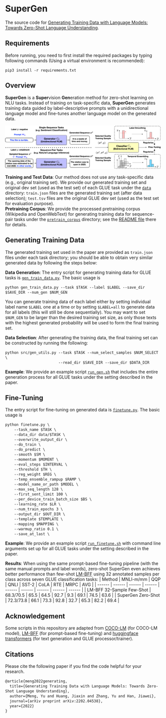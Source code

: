 # SuperGen

The source code for [Generating Training Data with Language Models: Towards Zero-Shot Language Understanding](https://arxiv.org/abs/2202.04538).

## Requirements

Before running, you need to first install the required packages by typing following commands (Using a virtual environment is recommended):

```
pip3 install -r requirements.txt
```

## Overview

**SuperGen** is a **Super**vision **Gen**eration method for zero-shot learning on NLU tasks. Instead of training on task-specific data, **SuperGen** generates training data guided by label-descriptive prompts with a unidirectional language model and fine-tunes another language model on the generated data.

<img src="./SuperGen.png" width="1000px"></img>

**Training and Test Data**: Our method does not use any task-specific data (e.g., original training set). We provide our generated training set and original dev set (used as the test set) of each GLUE task under the [`data`](data) directory: `train.json` files are the generated training set (after data selection); `test.tsv` files are the original GLUE dev set (used as the test set for evaluation purpose).  
**Pretraining Corpus**: We provide the processed pretraining corpus (Wikipedia and OpenWebText) for generating training data for sequence-pair tasks under the [`pretrain_corpus`](pretrain_corpus) directory; see the [README file](pretrain_corpus/README.md) there for details.

## Generating Training Data

The generated training set used in the paper are provided as `train.json` files under each task directory; you should be able to obtain very similar generated data by following the steps below:

**Data Generation**: The entry script for generating training data for GLUE tasks is [`gen_train_data.py`](gen_train_data.py). The basic usage is
```
python gen_train_data.py --task $TASK --label $LABEL --save_dir $SAVE_DIR --num_gen $NUM_GEN
```
You can generate training data of each label either by setting individual label name `$LABEL` one at a time or by setting `$LABEL=all` to generate data for all labels (this will still be done sequentially). You may want to set `$NUM_GEN` to be larger than the desired training set size, as only those texts with the highest generated probability will be used to form the final training set.

**Data Selection**: After generating the training data, the final training set can be constructed by running the following:
```
python src/gen_utils.py --task $TASK --num_select_samples $NUM_SELECT \
                        --read_dir $SAVE_DIR --save_dir $DATA_DIR
```

**Example**: We provide an example script [`run_gen.sh`](run_gen.sh) that includes the entire generation process for all GLUE tasks under the setting described in the paper.

## Fine-Tuning

The entry script for fine-tuning on generated data is [`finetune.py`](finetune.py). The basic usage is
```
python finetune.py \
    --task_name $TASK \
    --data_dir data/$TASK \
    --overwrite_output_dir \
    --do_train \
    --do_predict \
    --smooth $SM \
    --momentum $MOMENT \
    --eval_steps $INTERVAL \
    --threshold $TH \
    --reg_weight $REG \
    --temp_ensemble_rampup $RAMP \
    --model_name_or_path $MODEL \
    --max_seq_length 128 \
    --first_sent_limit 100 \
    --per_device_train_batch_size $BS \
    --learning_rate $LR \
    --num_train_epochs 3 \
    --output_dir $OUT_DIR \
    --template $TEMPLATE \
    --mapping $MAPPING \
    --warmup_ratio 0.1 \
    --save_at_last \
```

**Example**: We provide an example script [`run_finetune.sh`](run_finetune.sh) with command line arguments set up for all GLUE tasks under the setting described in the paper.

**Results**: When using the same prompt-based fine-tuning pipeline (with the same manual prompts and label words), zero-shot SuperGen even achieves better performance than few-shot [LM-BFF](https://github.com/princeton-nlp/LM-BFF) using 32 annotated samples per class across seven GLUE classification tasks:
| Method | MNLI-m/mm | QQP | QNLI | SST-2 | CoLA | RTE | MRPC | AVG |
| ------ | ------ | ------ | ------ | ------ | ------ | ------ | ------ |  ------ |
| LM-BFF 32-Sample Few-Shot | 68.3/70.5 | 65.5 | 64.5 | 92.7 | 9.3 | 69.1 | 74.5 | 63.6 |
| SuperGen Zero-Shot | 72.3/73.8 | 66.1 | 73.3 | 92.8 | 32.7 | 65.3 | 82.2 | 69.4 |

## Acknowledgement

Some scripts in this repository are adapted from [COCO-LM](https://github.com/microsoft/COCO-LM) (for COCO-LM model), [LM-BFF](https://github.com/princeton-nlp/LM-BFF) (for prompt-based fine-tuning) and [huggingface transformers](https://github.com/huggingface/transformers) (for text generation and GLUE processor/trainer).

## Citations

Please cite the following paper if you find the code helpful for your research.
```
@article{meng2022generating,
  title={Generating Training Data with Language Models: Towards Zero-Shot Language Understanding},
  author={Meng, Yu and Huang, Jiaxin and Zhang, Yu and Han, Jiawei},
  journal={arXiv preprint arXiv:2202.04538},
  year={2022}
}
```
